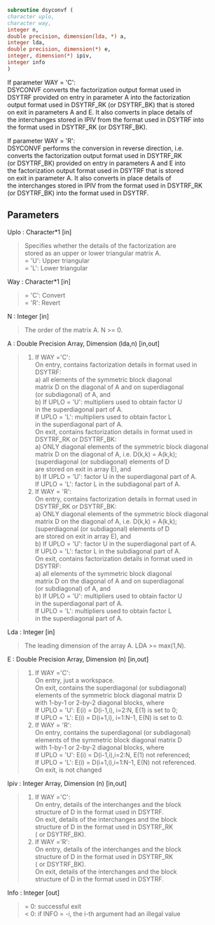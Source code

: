 ```fortran  
subroutine dsyconvf (  
character uplo,  
character way,  
integer n,  
double precision, dimension(lda, *) a,  
integer lda,  
double precision, dimension(*) e,  
integer, dimension(*) ipiv,  
integer info  
)  
```  
If parameter WAY = 'C':  
DSYCONVF converts the factorization output format used in  
DSYTRF provided on entry in parameter A into the factorization  
output format used in DSYTRF_RK (or DSYTRF_BK) that is stored  
on exit in parameters A and E. It also converts in place details of  
the interchanges stored in IPIV from the format used in DSYTRF into  
the format used in DSYTRF_RK (or DSYTRF_BK).  
  
If parameter WAY = 'R':  
DSYCONVF performs the conversion in reverse direction, i.e.  
converts the factorization output format used in DSYTRF_RK  
(or DSYTRF_BK) provided on entry in parameters A and E into  
the factorization output format used in DSYTRF that is stored  
on exit in parameter A. It also converts in place details of  
the interchanges stored in IPIV from the format used in DSYTRF_RK  
(or DSYTRF_BK) into the format used in DSYTRF.  
  
## Parameters  
Uplo : Character*1 [in]  
> Specifies whether the details of the factorization are  
> stored as an upper or lower triangular matrix A.  
> = 'U':  Upper triangular  
> = 'L':  Lower triangular  
  
Way : Character*1 [in]  
> = 'C': Convert  
> = 'R': Revert  
  
N : Integer [in]  
> The order of the matrix A.  N >= 0.  
  
A : Double Precision Array, Dimension (lda,n) [in,out]  
> 1) If WAY ='C':  
> On entry, contains factorization details in format used in  
> DSYTRF:  
> a) all elements of the symmetric block diagonal  
> matrix D on the diagonal of A and on superdiagonal  
> (or subdiagonal) of A, and  
> b) If UPLO = 'U': multipliers used to obtain factor U  
> in the superdiagonal part of A.  
> If UPLO = 'L': multipliers used to obtain factor L  
> in the superdiagonal part of A.  
> On exit, contains factorization details in format used in  
> DSYTRF_RK or DSYTRF_BK:  
> a) ONLY diagonal elements of the symmetric block diagonal  
> matrix D on the diagonal of A, i.e. D(k,k) = A(k,k);  
> (superdiagonal (or subdiagonal) elements of D  
> are stored on exit in array E), and  
> b) If UPLO = 'U': factor U in the superdiagonal part of A.  
> If UPLO = 'L': factor L in the subdiagonal part of A.  
> 2) If WAY = 'R':  
> On entry, contains factorization details in format used in  
> DSYTRF_RK or DSYTRF_BK:  
> a) ONLY diagonal elements of the symmetric block diagonal  
> matrix D on the diagonal of A, i.e. D(k,k) = A(k,k);  
> (superdiagonal (or subdiagonal) elements of D  
> are stored on exit in array E), and  
> b) If UPLO = 'U': factor U in the superdiagonal part of A.  
> If UPLO = 'L': factor L in the subdiagonal part of A.  
> On exit, contains factorization details in format used in  
> DSYTRF:  
> a) all elements of the symmetric block diagonal  
> matrix D on the diagonal of A and on superdiagonal  
> (or subdiagonal) of A, and  
> b) If UPLO = 'U': multipliers used to obtain factor U  
> in the superdiagonal part of A.  
> If UPLO = 'L': multipliers used to obtain factor L  
> in the superdiagonal part of A.  
  
Lda : Integer [in]  
> The leading dimension of the array A.  LDA >= max(1,N).  
  
E : Double Precision Array, Dimension (n) [in,out]  
> 1) If WAY ='C':  
> On entry, just a workspace.  
> On exit, contains the superdiagonal (or subdiagonal)  
> elements of the symmetric block diagonal matrix D  
> with 1-by-1 or 2-by-2 diagonal blocks, where  
> If UPLO = 'U': E(i) = D(i-1,i), i=2:N, E(1) is set to 0;  
> If UPLO = 'L': E(i) = D(i+1,i), i=1:N-1, E(N) is set to 0.  
> 2) If WAY = 'R':  
> On entry, contains the superdiagonal (or subdiagonal)  
> elements of the symmetric block diagonal matrix D  
> with 1-by-1 or 2-by-2 diagonal blocks, where  
> If UPLO = 'U': E(i) = D(i-1,i),i=2:N, E(1) not referenced;  
> If UPLO = 'L': E(i) = D(i+1,i),i=1:N-1, E(N) not referenced.  
> On exit, is not changed  
  
Ipiv : Integer Array, Dimension (n) [in,out]  
> 1) If WAY ='C':  
> On entry, details of the interchanges and the block  
> structure of D in the format used in DSYTRF.  
> On exit, details of the interchanges and the block  
> structure of D in the format used in DSYTRF_RK  
> ( or DSYTRF_BK).  
> 1) If WAY ='R':  
> On entry, details of the interchanges and the block  
> structure of D in the format used in DSYTRF_RK  
> ( or DSYTRF_BK).  
> On exit, details of the interchanges and the block  
> structure of D in the format used in DSYTRF.  
  
Info : Integer [out]  
> = 0:  successful exit  
> < 0:  if INFO = -i, the i-th argument had an illegal value  
  
